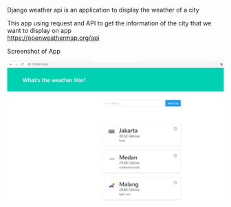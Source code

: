 Django weather api is an application to display the weather of a city

This app using request and API to get the information of the city that we want to display on app  
https://openweathermap.org/api

Screenshot of App

![Home](https://raw.githubusercontent.com/agunghernanda17/django-weather-api/master/app_screenshot/homepage.JPG)
